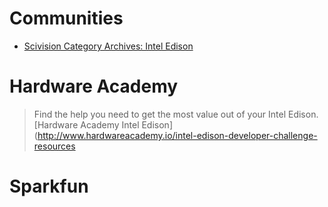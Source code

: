 # Communities

- [Scivision Category Archives: Intel Edison](https://scivision.co/category/intel-edison/)

# Hardware Academy

> Find the help you need to get the most value out of your Intel Edison. [Hardware Academy Intel Edison](http://www.hardwareacademy.io/intel-edison-developer-challenge-resources

# Sparkfun


